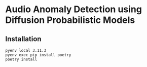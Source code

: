 # Audio Anomaly Detection using Diffusion Probabilistic Models

## Installation


```pyenv install 3.11.3
pyenv local 3.11.3
pyenv exec pip install poetry
poetry install
```
